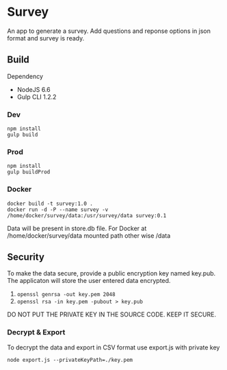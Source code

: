 # Survey

An app to generate a survey. Add questions and reponse options in json format and survey is ready.

## Build

Dependency
- NodeJS 6.6
- Gulp CLI 1.2.2

### Dev
```
npm install
gulp build
```

### Prod
```
npm install
gulp buildProd
```

### Docker
```
docker build -t survey:1.0 .
docker run -d -P --name survey -v /home/docker/survey/data:/usr/survey/data survey:0.1
```

Data will be present in store.db file.
For Docker at /home/docker/survey/data mounted path
other wise <project folder>/data

## Security
To make the data secure, provide a public encryption key named key.pub.
The applicaton will store the user entered data encrypted.

1. `openssl genrsa -out key.pem 2048`
2. `openssl rsa -in key.pem -pubout > key.pub`

DO NOT PUT THE PRIVATE KEY IN THE SOURCE CODE. KEEP IT SECURE.

### Decrypt & Export
To decrypt the data and export in CSV format use export.js with private key

```
node export.js --privateKeyPath=./key.pem
```



